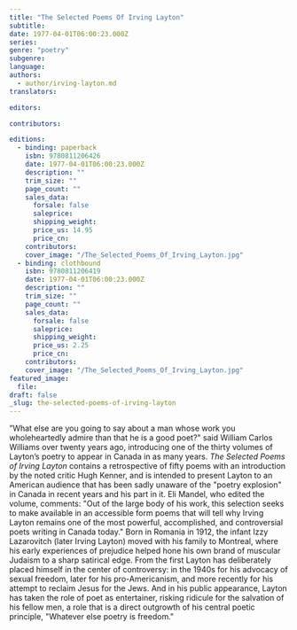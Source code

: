 ```yaml
---
title: "The Selected Poems Of Irving Layton"
subtitle:
date: 1977-04-01T06:00:23.000Z
series:
genre: "poetry"
subgenre:
language:
authors:
  - author/irving-layton.md
translators:

editors:

contributors:

editions:
  - binding: paperback
    isbn: 9780811206426
    date: 1977-04-01T06:00:23.000Z
    description: ""
    trim_size: ""
    page_count: ""
    sales_data:
      forsale: false
      saleprice:
      shipping_weight:
      price_us: 14.95
      price_cn:
    contributors:
    cover_image: "/The_Selected_Poems_Of_Irving_Layton.jpg"
  - binding: clothbound
    isbn: 9780811206419
    date: 1977-04-01T06:00:23.000Z
    description: ""
    trim_size: ""
    page_count: ""
    sales_data:
      forsale: false
      saleprice:
      shipping_weight:
      price_us: 2.25
      price_cn:
    contributors:
    cover_image: "/The_Selected_Poems_Of_Irving_Layton.jpg"
featured_image:
  file:
draft: false
_slug: the-selected-poems-of-irving-layton
---
```


”What else are you going to say about a man whose work you wholeheartedly admire than that he is a good poet?" said William Carlos Williams over twenty years ago, introducing one of the thirty volumes of Layton’s poetry to appear in Canada in as many years. _The Selected Poems of Irving Layton_ contains a retrospective of fifty poems with an introduction by the noted critic Hugh Kenner, and is intended to present Layton to an American audience that has been sadly unaware of the "poetry explosion" in Canada in recent years and his part in it. Eli Mandel, who edited the volume, comments: "Out of the large body of his work, this selection seeks to make available in an accessible form poems that will tell why Irving Layton remains one of the most powerful, accomplished, and controversial poets writing in Canada today." Born in Romania in 1912, the infant Izzy Lazarovitch (later Irving Layton) moved with his family to Montreal, where his early experiences of prejudice helped hone his own brand of muscular Judaism to a sharp satirical edge. From the first Layton has deliberately placed himself in the center of controversy: in the 1940s for his advocacy of sexual freedom, later for his pro-Americanism, and more recently for his attempt to reclaim Jesus for the Jews. And in his public appearance, Layton has taken the role of poet as entertainer, risking ridicule for the salvation of his fellow men, a role that is a direct outgrowth of his central poetic principle, "Whatever else poetry is freedom."

